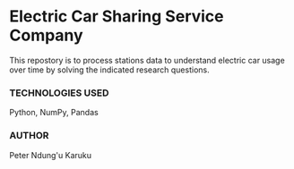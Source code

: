 # Electric Car Sharing Service Company
This repostory is to process stations data to understand electric car usage over time by solving the indicated research questions.

### TECHNOLOGIES USED
Python,
NumPy,
Pandas


### AUTHOR
Peter Ndung'u Karuku
